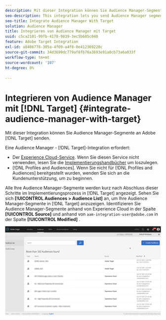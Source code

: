 ```yaml
---
description: Mit dieser Integration können Sie Audience Manager-Segmente an Target senden.
seo-description: This integration lets you send Audience Manager segments to Target.
seo-title: Integrate Audience Manager With Target
solution: Audience Manager
title: Integrieren von Audience Manager mit Target
uuid: c5ca2101-99fb-4178-9839-3ec5b605c040
feature: Adobe Target Integration
exl-id: a8486778-305a-4f09-a4f8-0e412369228c
source-git-commit: 34d3699dc779af8fb76a3693e91a0cb73a6a033f
workflow-type: tm+mt
source-wordcount: '107'
ht-degree: 0%

---
```


# Integrieren von Audience Manager mit [!DNL Target] {#integrate-audience-manager-with-target}

Mit dieser Integration können Sie Audience Manager-Segmente an Adobe [!DNL Target] senden.

Eine Audience Manager - [!DNL Target]-Integration erfordert:

* Der [Experience Cloud-Service](https://experienceleague.adobe.com/docs/id-service/using/home.html?lang=de). Wenn Sie diesen Service nicht verwenden, lesen Sie die [Implementierungshandbücher](https://experienceleague.adobe.com/docs/id-service/using/implementation/implementation-guides.html?lang=de) um loszulegen.
* [!DNL Profiles and Audiences]. Wenn Sie nicht für [!DNL Profiles and Audiences] bereitgestellt wurden, wenden Sie sich an die Kundenunterstützung, um zu beginnen.

Alle Ihre Audience Manager-Segmente werden kurz nach Abschluss dieser Schritte im Implementierungsprozess in [!DNL Target] angezeigt. Sehen Sie sich **[!UICONTROL Audiences > Audience List]** an, um Ihre Audience Manager-Segmente in [!DNL Target] anzuzeigen. Identifizieren Sie Audience Manager-Segmente anhand von Experience Cloud in der Spalte **[!UICONTROL Source]** und anhand von `aam-integration-user@adobe.com` in der Spalte **[!UICONTROL Modified]** .

![](../assets/target.png)
